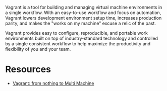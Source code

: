 Vagrant is a tool for building and managing virtual machine environments in a single workflow. With an easy-to-use workflow and focus on automation, Vagrant lowers development environment setup time, increases production parity, and makes the "works on my machine" excuse a relic of the past.

Vagrant provides easy to configure, reproducible, and portable work environments built on top of industry-standard technology and controlled by a single consistent workflow to help maximize the productivity and flexibility of you and your team.


# Resources

* [Vagrant: from nothing to Multi Machine](https://manski.net/2016/09/vagrant-multi-machine-tutorial/)